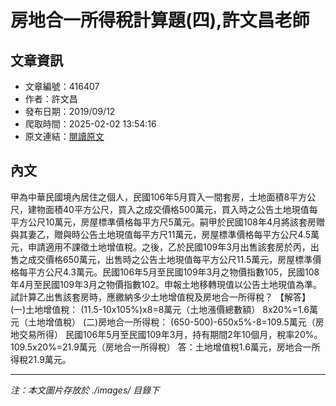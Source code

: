# 房地合一所得稅計算題(四),許文昌老師

## 文章資訊
- 文章編號：416407
- 作者：許文昌
- 發布日期：2019/09/12
- 爬取時間：2025-02-02 13:54:16
- 原文連結：[閱讀原文](https://real-estate.get.com.tw/Columns/detail.aspx?no=416407)

## 內文
甲為中華民國境內居住之個人，民國106年5月買入一間套房，土地面積8平方公尺，建物面積40平方公尺，買入之成交價格500萬元，買入時之公告土地現值每平方公尺10萬元，房屋標準價格每平方尺5萬元。嗣甲於民國108年4月將該套房贈與其妻乙，贈與時公告土地現值每平方尺11萬元，房屋標準價格每平方公尺4.5萬元，申請適用不課徵土地增值稅。之後，乙於民國109年3月出售該套房於丙，出售之成交價格650萬元，出售時之公告土地現值每平方公尺11.5萬元，房屋標準價格每平方公尺4.3萬元。民國106年5月至民國109年3月之物價指數105，民國108年4月至民國109年3月之物價指數102。申報土地移轉現值以公告土地現值為準。試計算乙出售該套房時，應繳納多少土地增值稅及房地合一所得稅？
【解答】
(一)土地增值稅：
(11.5-10x105%)x8=8萬元（土地漲價總數額）
8x20%=1.6萬元（土地增值稅）
(二)房地合一所得稅：
(650-500)-650x5%-8=109.5萬元（房地交易所得）
民國106年5月至民國109年3月，持有期間2年10個月，稅率20%。
109.5x20%=21.9萬元（房地合一所得稅）
答：土地增值稅1.6萬元，房地合一所得稅21.9萬元。

---
*注：本文圖片存放於 ./images/ 目錄下*
